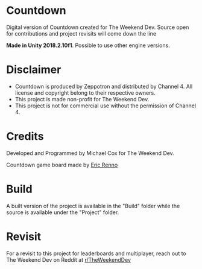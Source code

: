 # Countdown
Digital version of Countdown created for The Weekend Dev. Source open for contributions and project revisits will come down the line

**Made in Unity 2018.2.10f1**. Possible to use other engine versions.

# Disclaimer

* Countdown is produced by Zeppotron and distributed by Channel 4. All license and copyright belong to their respective owners.
* This project is made non-profit for The Weekend Dev.
* This project is not for commercial use without the permission of Channel 4. 

# Credits

Developed and Programmed by Michael Cox for The Weekend Dev.

Countdown game board made by [Eric Renno](http://www.ericrenno.com/free-photoshop-psd-countdown-board/ "Eric Renno Countdown Board")

# Build
A built version of the project is available in the "Build" folder while the source is available under the "Project" folder.

# Revisit
For a revisit to this project for leaderboards and multiplayer, reach out to The Weekend Dev on Reddit at [r/TheWeekendDev](https://www.reddit.com/r/theweekenddev/ "The Weekend Dev subreddit")
